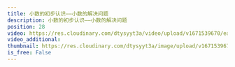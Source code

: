 ```yaml
---
title: 小数的初步认识——小数的解决问题
description: 小数的初步认识——小数的解决问题
position: 28
video: https://res.cloudinary.com/dtysyyt3a/video/upload/v1671539670/easymath/3年级下/07单元小数的初步认识/ty8klt27xarvxis5mxgn.mp4
video_additional: 
thumbnail: https://res.cloudinary.com/dtysyyt3a/image/upload/v1671539672/easymath/3年级下/07单元小数的初步认识/pg4vzypaqvt8vmx1tehs.png
is_free: False
---
```

